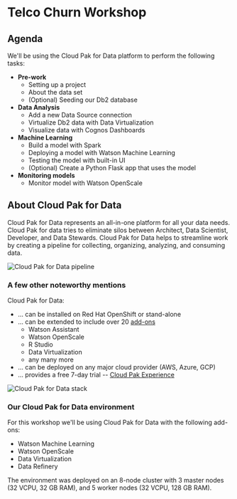 # Telco Churn Workshop

## Agenda

We'll be using the Cloud Pak for Data platform to perform the following tasks:

* **Pre-work**
  * Setting up a project
  * About the data set
  * (Optional) Seeding our Db2 database
* **Data Analysis**
  * Add a new Data Source connection
  * Virtualize Db2 data with Data Virtualization
  * Visualize data with Cognos Dashboards
* **Machine Learning**
  * Build a model with Spark
  * Deploying a model with Watson Machine Learning
  * Testing the model with built-in UI
  * (Optional) Create a Python Flask app that uses the model
* **Monitoring models**
  * Monitor model with Watson OpenScale

## About Cloud Pak for Data

Cloud Pak for Data represents an all-in-one platform for all your data needs. Cloud Pak for data tries to eliminate silos between Architect, Data Scientist, Developer, and Data Stewards. Cloud Pak for Data helps to streamline work by creating a pipeline for collecting, organizing, analyzing, and consuming data.

![Cloud Pak for Data pipeline](.gitbook/assets/images/generic/cp4data.png)

### A few other noteworthy mentions

Cloud Pak for Data:

* ... can be installed on Red Hat OpenShift or stand-alone
* ... can be extended to include over 20 [add-ons](https://docs-icpdata.mybluemix.net/extend/com.ibm.icpdata.doc/zen/admin/add-ons.html)
  * Watson Assistant
  * Watson OpenScale
  * R Studio
  * Data Virtualization
  * any many more
* ... can be deployed on any major cloud provider (AWS, Azure, GCP)
* ... provides a free 7-day trial -- [Cloud Pak Experience](https://www.ibm.com/cloud/garage/cloud-pak-experiences/)

![Cloud Pak for Data stack](.gitbook/assets/images/generic/cpd-stack.png)

### Our Cloud Pak for Data environment

For this workshop we'll be using Cloud Pak for Data with the following add-ons:

* Watson Machine Learning
* Watson OpenScale
* Data Virtualization
* Data Refinery

The environment was deployed on an 8-node cluster with 3 master nodes (32 VCPU, 32 GB RAM), and 5 worker nodes (32 VCPU, 128 GB RAM).
